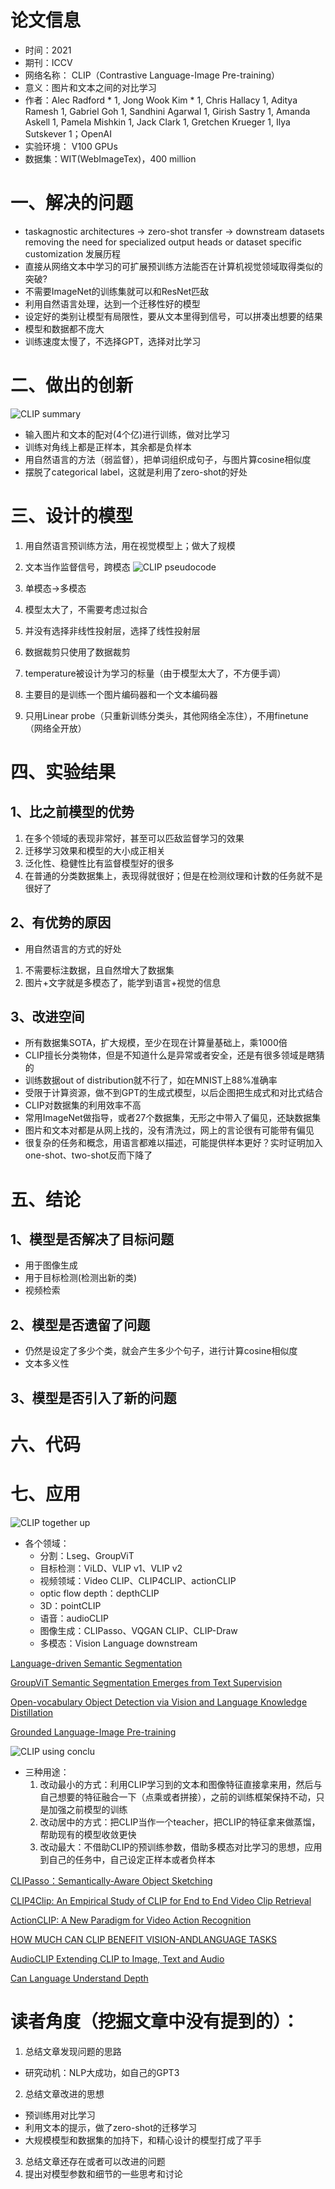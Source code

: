 # 论文信息
- 时间：2021
- 期刊：ICCV
- 网络名称： CLIP（Contrastive Language-Image Pre-training）
- 意义：图片和文本之间的对比学习
- 作者：Alec Radford * 1, Jong Wook Kim * 1, Chris Hallacy 1, Aditya Ramesh 1, Gabriel Goh 1, Sandhini Agarwal 1, Girish Sastry 1, Amanda Askell 1, Pamela Mishkin 1, Jack Clark 1, Gretchen Krueger 1, Ilya Sutskever 1；OpenAI
- 实验环境： V100 GPUs
- 数据集：WIT(WebImageTex)，400 million
# 一、解决的问题
- taskagnostic architectures -> zero-shot transfer -> downstream datasets removing the need for specialized output heads or dataset specific customization 发展历程
- 直接从网络文本中学习的可扩展预训练方法能否在计算机视觉领域取得类似的突破?
- 不需要ImageNet的训练集就可以和ResNet匹敌
- 利用自然语言处理，达到一个迁移性好的模型
- 设定好的类别让模型有局限性，要从文本里得到信号，可以拼凑出想要的结果
- 模型和数据都不庞大
- 训练速度太慢了，不选择GPT，选择对比学习
# 二、做出的创新
![CLIP summary](../pictures/CLIP%20summary.png)
- 输入图片和文本的配对(4个亿)进行训练，做对比学习
- 训练对角线上都是正样本，其余都是负样本
- 用自然语言的方法（弱监督），把单词组织成句子，与图片算cosine相似度
- 摆脱了categorical label，这就是利用了zero-shot的好处
# 三、设计的模型
1. 用自然语言预训练方法，用在视觉模型上；做大了规模
2. 文本当作监督信号，跨模态
![CLIP pseudocode](../pictures/CLIP%20pseudocode.png)

3. 单模态->多模态
4. 模型太大了，不需要考虑过拟合
5. 并没有选择非线性投射层，选择了线性投射层
6. 数据裁剪只使用了数据裁剪
7. temperature被设计为学习的标量（由于模型太大了，不方便手调）
8. 主要目的是训练一个图片编码器和一个文本编码器
9. 只用Linear probe（只重新训练分类头，其他网络全冻住），不用finetune（网络全开放）
# 四、实验结果
## 1、比之前模型的优势
1. 在多个领域的表现非常好，甚至可以匹敌监督学习的效果
2. 迁移学习效果和模型的大小成正相关
3. 泛化性、稳健性比有监督模型好的很多
4. 在普通的分类数据集上，表现得就很好；但是在检测纹理和计数的任务就不是很好了
## 2、有优势的原因
- 用自然语言的方式的好处
1. 不需要标注数据，且自然增大了数据集
2. 图片+文字就是多模态了，能学到语言+视觉的信息
## 3、改进空间
- 所有数据集SOTA，扩大规模，至少在现在计算量基础上，乘1000倍
- CLIP擅长分类物体，但是不知道什么是异常或者安全，还是有很多领域是瞎猜的
- 训练数据out of distribution就不行了，如在MNIST上88%准确率
- 受限于计算资源，做不到GPT的生成式模型，以后企图把生成式和对比式结合
- CLIP对数据集的利用效率不高
- 常用ImageNet做指导，或者27个数据集，无形之中带入了偏见，还缺数据集
- 图片和文本对都是从网上找的，没有清洗过，网上的言论很有可能带有偏见
- 很复杂的任务和概念，用语言都难以描述，可能提供样本更好？实时证明加入one-shot、two-shot反而下降了

# 五、结论
## 1、模型是否解决了目标问题
- 用于图像生成
- 用于目标检测(检测出新的类)
- 视频检索
## 2、模型是否遗留了问题
- 仍然是设定了多少个类，就会产生多少个句子，进行计算cosine相似度
- 文本多义性

## 3、模型是否引入了新的问题

# 六、代码

# 七、应用
![CLIP together up](../pictures/CLIP%20together%20up.png)
- 各个领域：
    - 分割：Lseg、GroupViT
    - 目标检测：ViLD、VLIP v1、VLIP v2
    - 视频领域：Video CLIP、CLIP4CLIP、actionCLIP
    - optic flow depth：depthCLIP
    - 3D：pointCLIP
    - 语音：audioCLIP
    - 图像生成：CLIPasso、VQGAN CLIP、CLIP-Draw
    - 多模态：Vision Language downstream

[Language-driven Semantic Segmentation](../CV%20Transformer/Language-driven%20Semantic%20Segmentation.md)

[GroupViT Semantic Segmentation Emerges from Text Supervision](../CV%20Transformer/GroupViT%20Semantic%20Segmentation%20Emerges%20from%20Text%20Supervision.md)

[Open-vocabulary Object Detection via Vision and Language Knowledge Distillation](../CV%20Transformer/Open-vocabulary%20Object%20Detection%20via%20Vision%20and%20Language%20Knowledge%20Distillation.md)

[Grounded Language-Image Pre-training](../CV%20Transformer/Grounded%20Language-Image%20Pre-training.md)

![CLIP using conclu](../pictures/CLIP%20using%20conclu.png)
- 三种用途：
    1. 改动最小的方式：利用CLIP学习到的文本和图像特征直接拿来用，然后与自己想要的特征融合一下（点乘或者拼接），之前的训练框架保持不动，只是加强之前模型的训练
    2. 改动居中的方式：把CLIP当作一个teacher，把CLIP的特征拿来做蒸馏，帮助现有的模型收敛更快
    3. 改动最大：不借助CLIP的预训练参数，借助多模态对比学习的思想，应用到自己的任务中，自己设定正样本或者负样本

[CLIPasso：Semantically-Aware Object Sketching](../CV%20Transformer/CLIPasso%EF%BC%9ASemantically-Aware%20Object%20Sketching.md)

[CLIP4Clip: An Empirical Study of CLIP for End to End Video Clip Retrieval](../CV%20Transformer/CLIP4Clip%20An%20Empirical%20Study%20of%20CLIP%20for%20End%20to%20End%20Video%20Clip%20Retrieval.md)

[ActionCLIP: A New Paradigm for Video Action Recognition](../CV%20Transformer/ActionCLIP%20A%20New%20Paradigm%20for%20Video%20Action%20Recognition.md)

[HOW MUCH CAN CLIP BENEFIT VISION-ANDLANGUAGE TASKS](../CV%20Transformer/HOW%20MUCH%20CAN%20CLIP%20BENEFIT%20VISION-ANDLANGUAGE%20TASKS.md)

[AudioCLIP Extending CLIP to Image, Text and Audio](../CV%20Transformer/ActionCLIP%20A%20New%20Paradigm%20for%20Video%20Action%20Recognition.md)

[Can Language Understand Depth](../CV%20Transformer/Can%20Language%20Understand%20Depth.md)

# 读者角度（挖掘文章中没有提到的）：
1. 总结文章发现问题的思路
- 研究动机：NLP大成功，如自己的GPT3
2. 总结文章改进的思想
- 预训练用对比学习
- 利用文本的提示，做了zero-shot的迁移学习
- 大规模模型和数据集的加持下，和精心设计的模型打成了平手
3. 总结文章还存在或者可以改进的问题
4. 提出对模型参数和细节的一些思考和讨论